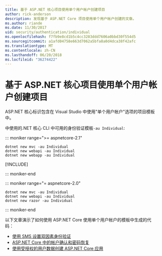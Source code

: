 ```yaml
---
title: 基于 ASP.NET 核心项目使用单个用户帐户创建项目
author: rick-anderson
description: 发现基于 ASP.NET Core 项目使用单个用户帐户创建的文章。
ms.author: riande
ms.date: 11/30/2017
uid: security/authentication/individual
ms.openlocfilehash: f7fb9e8cd1b5c4cc3283ddd7606a0bbd30f554d5
ms.sourcegitcommit: a1afd04758e663d7062a5bfa8a0d4dca38f42afc
ms.translationtype: MT
ms.contentlocale: zh-CN
ms.lasthandoff: 06/20/2018
ms.locfileid: "36274422"
---
```

# <a name="articles-based-on-aspnet-core-projects-created-with-individual-user-accounts"></a>基于 ASP.NET 核心项目使用单个用户帐户创建项目

ASP.NET 核心标识包含在 Visual Studio 中使用"单个用户帐户"选项的项目模板中。

中使用的.NET 核心 CLI 中可用的身份验证模板`-au Individual`:

::: moniker range=">= aspnetcore-2.1"

```console
dotnet new mvc -au Individual
dotnet new webapi -au Individual
dotnet new webapp -au Individual
```

[!INCLUDE[](~/includes/webapp-alias-notice.md)]

::: moniker-end

::: moniker range="= aspnetcore-2.0"

```console
dotnet new mvc -au Individual
dotnet new webapi -au Individual
dotnet new razor -au Individual
```

::: moniker-end

以下文章演示了如何使用 ASP.NET Core 使用单个用户帐户的模板中生成的代码：

* [使用 SMS 设置双因素身份验证](xref:security/authentication/2fa)
* [ASP.NET Core 中的帐户确认和密码恢复](xref:security/authentication/accconfirm)
* [使用受授权的用户数据创建 ASP.NET Core 应用](xref:security/authorization/secure-data)
